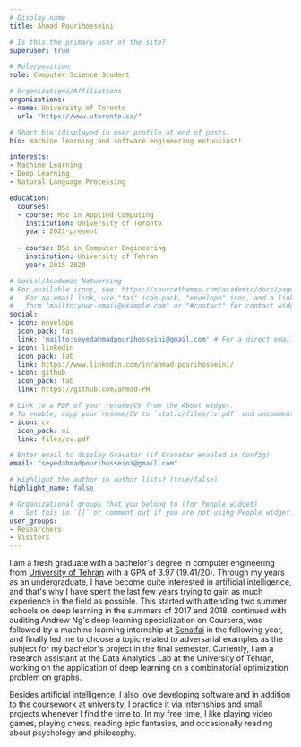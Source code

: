 ```yaml
---
# Display name
title: Ahmad Pourihosseini

# Is this the primary user of the site?
superuser: true

# Role/position
role: Computer Science Student

# Organizations/Affiliations
organizations:
- name: University of Toronto
  url: "https://www.utoronto.ca/"

# Short bio (displayed in user profile at end of posts)
bio: machine learning and software engineering enthusiast!

interests:
- Machine Learning
- Deep Learning
- Natural Language Processing

education:
  courses:
  - course: MSc in Applied Computing
    institution: University of Toronto
    year: 2021-present
    
  - course: BSc in Computer Engineering
    institution: University of Tehran
    year: 2015-2020

# Social/Academic Networking
# For available icons, see: https://sourcethemes.com/academic/docs/page-builder/#icons
#   For an email link, use "fas" icon pack, "envelope" icon, and a link in the
#   form "mailto:your-email@example.com" or "#contact" for contact widget.
social:
- icon: envelope
  icon_pack: fas
  link: 'mailto:seyedahmadpourihosseini@gmail.com' # For a direct email link, use "mailto:test@example.org".
- icon: linkedin
  icon_pack: fab
  link: https://www.linkedin.com/in/ahmad-pourihosseini/
- icon: github
  icon_pack: fab
  link: https://github.com/ahmad-PH

# Link to a PDF of your resume/CV from the About widget.
# To enable, copy your resume/CV to `static/files/cv.pdf` and uncomment the lines below.
- icon: cv
  icon_pack: ai
  link: files/cv.pdf

# Enter email to display Gravatar (if Gravatar enabled in Config)
email: "seyedahmadpourihosseini@gmail.com"

# Highlight the author in author lists? (true/false)
highlight_name: false

# Organizational groups that you belong to (for People widget)
#   Set this to `[]` or comment out if you are not using People widget.
user_groups:
- Researchers
- Visitors
---
```


I am a fresh graduate with a bachelor's degree in computer engineering from [University of Tehran](https://ut.ac.ir/en) with a GPA of 3.97 (19.41/20). Through my years as an undergraduate, I have become quite interested in artificial intelligence, and that's why I have spent the last few years trying to gain as much experience in the field as possible. This started with attending two summer schools on deep learning in the summers of 2017 and 2018, continued with auditing Andrew Ng's deep learning specialization on Coursera, was followed by a machine learning internship at [Sensifai](https://sensifai.com/) in the following year, and finally led me to choose a topic related to adversarial examples as the subject for my bachelor's project in the final semester. Currently, I am a research assistant at the Data Analytics Lab at the University of Tehran, working on the application of deep learning on a combinatorial optimization problem on graphs.

Besides artificial intelligence, I also love developing software and in addition to the coursework at university, I practice it via internships and small projects whenever I find the time to. In my free time, I like playing video games, playing chess, reading epic fantasies, and occasionally reading about psychology and philosophy. 
